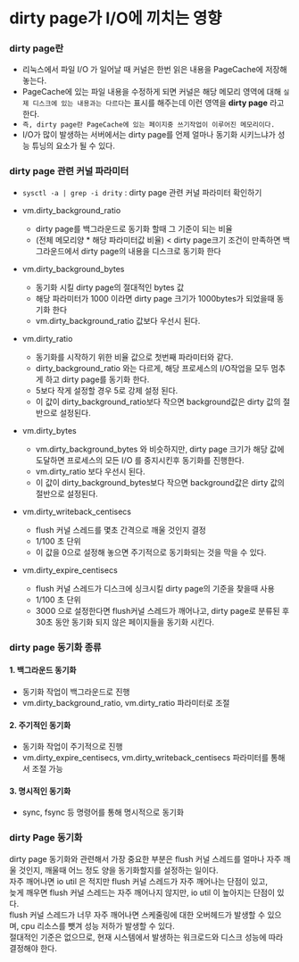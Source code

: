 # dirty page가 I/O에 끼치는 영향

### dirty page란
- 리눅스에서 파일 I/O 가 일어날 때 커널은 한번 읽은 내용을 PageCache에 저장해놓는다.
- PageCache에 있는 파일 내용을 수정하게 되면 커널은 해당 메모리 영역에 대해 `실제 디스크에 있는 내용과는 다르다`는 표시를 해주는데 이런 영역을 **dirty page** 라고 한다.
- `즉, dirty page란 PageCache에 있는 페이지중 쓰기작업이 이루어진 메모리이다.`
- I/O가 많이 발생하는 서버에서는 dirty page를 언제 얼마나 동기화 시키느냐가 성능 튜닝의 요소가 될 수 있다.

### dirty page 관련 커널 파라미터
- `sysctl -a | grep -i drity` : dirty page 관련 커널 파라미터 확인하기
- vm.dirty_background_ratio
    - dirty page를 백그라운드로 동기화 할때 그 기준이 되는 비율
    - (전체 메모리양 * 해당 파라미터값 비율) < dirty page크기 조건이 만족하면 백그라운드에서 dirty page의 내용을 디스크로 동기화 한다
    
- vm.dirty_background_bytes
    - 동기화 시킬 dirty page의 절대적인 bytes 값
    - 해당 파라미터가 1000 이라면 dirty page 크기가 1000bytes가 되었을때 동기화 한다
    - vm.dirty_background_ratio 값보다 우선시 된다.
    
- vm.dirty_ratio
    - 동기화를 시작하기 위한 비율 값으로 첫번째 파라미터와 같다.
    - dirty_background_ratio 와는 다르게, 해당 프로세스의 I/O작업을 모두 멈추게 하고 dirty page를 동기화 한다.
    - 5보다 작게 설정할 경우 5로 강제 설정 된다.
    - 이 값이 dirty_background_ratio보다 작으면 background값은 dirty 값의 절반으로 설정된다.
    
- vm.dirty_bytes
    - vm.dirty_background_bytes 와 비슷하지만, dirty page 크기가 해당 값에 도달하면 프로세스의 모든 I/O 를 중지시킨후 동기화를 진행한다.
    - vm.dirty_ratio 보다 우선시 된다. 
    - 이 값이 dirty_background_bytes보다 작으면 background값은 dirty 값의 절반으로 설정된다.   
    
- vm.dirty_writeback_centisecs
    - flush 커널 스레드를 몇초 간격으로 깨울 것인지 결정
    - 1/100 초 단위
    - 이 값을 0으로 설정해 놓으면 주기적으로 동기화되는 것을 막을 수 있다.
    
- vm.dirty_expire_centisecs
    - flush 커널 스레드가 디스크에 싱크시킬 dirty page의 기준을 찾을때 사용
    - 1/100 초 단위
    - 3000 으로 설정한다면 flush커널 스레드가 깨어나고, dirty page로 분류된 후 30초 동안 동기화 되지 않은 페이지들을 동기화 시킨다.
    
### dirty page 동기화 종류
#### 1. 백그라운드 동기화
- 동기화 작업이 백그라운드로 진행
- vm.dirty_background_ratio, vm.dirty_ratio 파라미터로 조절
#### 2. 주기적인 동기화
- 동기화 작업이 주기적으로 진행
- vm.dirty_expire_centisecs, vm.dirty_writeback_centisecs 파라미터를 통해서 조절 가능
#### 3. 명시적인 동기화
- sync, fsync 등 명령어를 통해 명시적으로 동기화

### dirty Page 동기화
dirty page 동기화와 관련해서 가장 중요한 부분은 flush 커널 스레드를 얼마나 자주 깨울 것인지, 
깨울때 어느 정도 양을 동기화할지를 설정하는 일이다.  
자주 깨어나면 io util 은 적지만 flush 커널 스레드가 자주 깨어나는 단점이 있고,  
늦게 깨우면 flush 커널 스레드는 자주 깨어나지 않지만, io util 이 높아지는 단점이 있다.  
flush 커널 스레드가 너무 자주 깨어나면 스케줄링에 대한 오버헤드가 발생할 수 있으며, cpu 리소스를 뺏겨 성능 저하가 발생할 수 있다.  
절대적인 기준은 없으므로, 현재 시스템에서 발생하는 워크로드와 디스크 성능에 따라 결정해야 한다.






